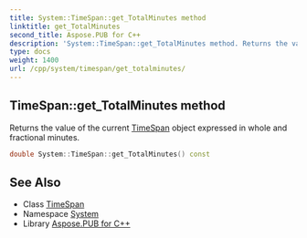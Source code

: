 ```yaml
---
title: System::TimeSpan::get_TotalMinutes method
linktitle: get_TotalMinutes
second_title: Aspose.PUB for C++
description: 'System::TimeSpan::get_TotalMinutes method. Returns the value of the current TimeSpan object expressed in whole and fractional minutes in C++.'
type: docs
weight: 1400
url: /cpp/system/timespan/get_totalminutes/
---
```

## TimeSpan::get_TotalMinutes method


Returns the value of the current [TimeSpan](../) object expressed in whole and fractional minutes.

```cpp
double System::TimeSpan::get_TotalMinutes() const
```

## See Also

* Class [TimeSpan](../)
* Namespace [System](../../)
* Library [Aspose.PUB for C++](../../../)
